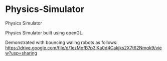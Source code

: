 # Physics-Simulator
 Physics Simulator 

Physics Simulator built using openGL.

Demonstrated with bouncing waling robots as follows:
https://drive.google.com/file/d/1ezMofB7p3lKa0d4Cakjks2X7t62Nmqk9/view?usp=sharing
